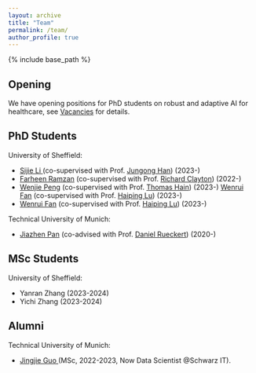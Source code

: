 ```yaml
---
layout: archive
title: "Team"
permalink: /team/
author_profile: true
---
```

{% include base_path %}

Opening
-------

We have opening positions for PhD students on robust and adaptive AI for healthcare, see [Vacancies](https://cherise215.github.io/vacancies/) for details.

PhD Students
------------

University of Sheffield:

* [Sijie Li ](https://lezj.github.io/sijieli.github.io/)(co-supervised with Prof. [Jungong Han](https://scholar.google.co.uk/citations?user=hNi1gxAAAAAJ&hl=en)) (2023-)
* [Farheen Ramzan](https://scholar.google.com/citations?user=PlJD884AAAAJ&hl=en&inst=12733411405069140160) (co-supervised with Prof. [Richard Clayton](https://www.sheffield.ac.uk/dcs/people/academic/richard-clayton)) (2022-)
* [Wenjie Peng](https://scholar.google.com/citations?user=RjVHi_wAAAAJ&hl=en&inst=12733411405069140160) (co-supervised with Prof. [Thomas Hain](https://scholar.google.com/citations?user=x03kgyEAAAAJ&hl=en&inst=12733411405069140160)) (2023-)
[Wenrui Fan](https://wenruifan.github.io/) (co-supervised with Prof. [Haiping Lu](https://www.sheffield.ac.uk/cs/people/academic/haiping-lu)) (2023-)
* [Wenrui Fan](https://wenruifan.github.io/) (co-supervised with Prof. [Haiping Lu](https://www.sheffield.ac.uk/cs/people/academic/haiping-lu)) (2023-)

Technical University of Munich:

* [Jiazhen Pan](https://aim-lab.io/author/jiazhen-pan/) (co-advised with Prof. [Daniel Rueckert](https://scholar.google.com/citations?user=H0O0WnQAAAAJ&hl=en)) (2020-)

MSc Students
------------

University of Sheffield:

* Yanran Zhang (2023-2024)
* Yichi Zhang (2023-2024)

Alumni
------

Technical University of Munich:

* [Jingjie Guo ](https://www.linkedin.com/in/jingjie-g-6897a4247/)(MSc, 2022-2023, Now Data Scientist @Schwarz IT).
